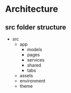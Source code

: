 # Architecture

## src folder structure
- src
    - app
        - models
        - pages
        - services
        - shared
        - tabs
    - assets
    - environment
    - theme